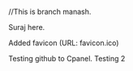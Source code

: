 //This is branch manash.

Suraj here.

Added favicon (URL: favicon.ico)


Testing github to Cpanel.
Testing 2